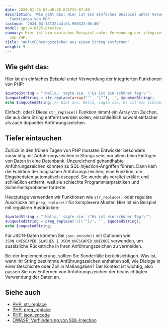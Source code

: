 ```yaml
---
date: 2024-01-26 03:40:38.035723-07:00
description: 'Wie geht das: Hier ist ein einfaches Beispiel unter Verwendung der integrierten
  Funktionen von PHP.'
lastmod: '2024-03-13T22:44:53.960322-06:00'
model: gpt-4-0125-preview
summary: Hier ist ein einfaches Beispiel unter Verwendung der integrierten Funktionen
  von PHP.
title: "Anf\xFChrungszeichen aus einem String entfernen"
weight: 9
---
```


## Wie geht das:
Hier ist ein einfaches Beispiel unter Verwendung der integrierten Funktionen von PHP:

```php
$quotedString = "'Hallo,' sagte sie, \"Es ist ein schöner Tag!\"";
$unquotedString = str_replace(array("'", "\""), '', $quotedString);
echo $unquotedString; // Gibt aus: Hallo, sagte sie, Es ist ein schöner Tag!
```

Einfach, oder? Diese `str_replace()` Funktion nimmt ein Array von Zeichen, die aus dem String entfernt werden sollen, einschließlich sowohl einfacher als auch doppelter Anführungszeichen.

## Tiefer eintauchen
Zurück in den frühen Tagen von PHP mussten Entwickler besonders vorsichtig mit Anführungszeichen in Strings sein, vor allem beim Einfügen von Daten in eine Datenbank. Unzureichend gehandhabte Anführungszeichen könnten zu SQL-Injection-Angriffen führen. Dann kam die Funktion der magischen Anführungszeichen, eine Funktion, die Eingabedaten automatisch escaped. Sie wurde als veraltet erklärt und schließlich entfernt, weil sie schlechte Programmierpraktiken und Sicherheitsprobleme förderte.

Heutzutage verwenden wir Funktionen wie `str_replace()` oder reguläre Ausdrücke mit `preg_replace()` für komplexere Muster. Hier ist ein Beispiel mit regulären Ausdrücken:

```php
$quotedString = "'Hallo,' sagte sie, \"Es ist ein schöner Tag!\"";
$unquotedString = preg_replace('/[\'"]/', '', $quotedString);
echo $unquotedString;
```

Für JSON-Daten könnten Sie `json_encode()` mit Optionen wie `JSON_UNESCAPED_SLASHES | JSON_UNESCAPED_UNICODE` verwenden, um zusätzliche Rückstriche in Ihren Anführungszeichen zu vermeiden.

Bei der Implementierung, sollten Sie Sonderfälle berücksichtigen. Was ist, wenn Ihr String bestimmte Anführungszeichen enthalten soll, wie Dialoge in einer Geschichte oder Zoll in Maßangaben? Der Kontext ist wichtig, also passen Sie das Entfernen von Anführungszeichen der beabsichtigten Verwendung der Daten an.

## Siehe auch
- [PHP: str_replace](https://www.php.net/manual/de/function.str-replace.php)
- [PHP: preg_replace](https://www.php.net/manual/de/function.preg-replace.php)
- [PHP: json_encode](https://www.php.net/manual/de/function.json-encode.php)
- [OWASP: Verhinderung von SQL-Injection](https://owasp.org/www-community/attacks/SQL_Injection)
